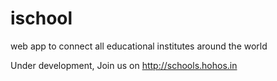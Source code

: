# ischool
web app to connect all educational institutes around the world

Under development,
Join us on http://schools.hohos.in
